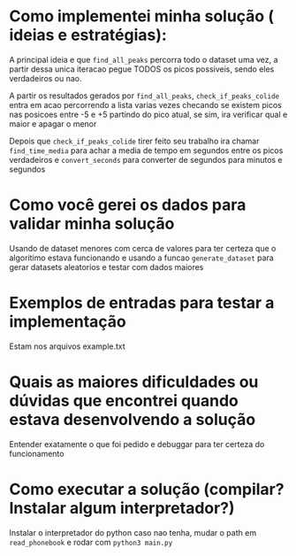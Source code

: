 <h1> Como implementei minha solução ( ideias e estratégias): </h1>

A principal ideia e que ``find_all_peaks`` percorra todo o dataset uma vez, a partir dessa unica iteracao pegue TODOS os picos possiveis, sendo eles verdadeiros ou nao.

A partir os resultados gerados por ``find_all_peaks``, ``check_if_peaks_colide`` entra em acao percorrendo a lista varias vezes checando se existem picos nas posicoes entre -5 e +5 partindo do pico atual, se sim, ira verificar qual e maior e apagar o menor

Depois que ``check_if_peaks_colide`` tirer feito seu trabalho ira chamar ``find_time_media`` para achar a media de tempo em segundos entre os picos verdadeiros e ``convert_seconds`` para converter de segundos para minutos e segundos


<h1>Como você gerei os dados para validar minha solução</h1>

Usando de dataset menores com cerca de valores para ter certeza que o algoritimo estava funcionando e usando a funcao ``generate_dataset`` para gerar datasets aleatorios e testar com dados maiores


<h1>Exemplos de entradas para testar a implementação</h1>

Estam nos arquivos example.txt

<h1>Quais as maiores dificuldades ou dúvidas que encontrei quando estava desenvolvendo a solução</h1>

Entender exatamente o que foi pedido e debuggar para ter certeza do funcionamento

<h1>Como executar a solução (compilar? Instalar algum interpretador?)</h1>

Instalar o interpretador do python caso nao tenha, mudar o path em ``read_phonebook`` e rodar com ``python3 main.py``